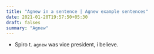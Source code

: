 ```yaml
---
title: "Agnew in a sentence | Agnew example sentences"
date: 2021-01-20T19:57:50+05:30
draft: falses
summary: "Agnew"
---
```

- Spiro t. `agnew` was vice president, i believe.
                 
